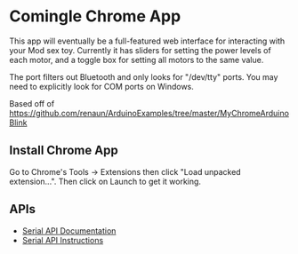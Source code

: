 # Comingle Chrome App

This app will eventually be a full-featured web interface for interacting with your Mod sex toy. Currently it has sliders for setting the power levels of each motor, and a toggle box for setting all motors to the same value.

The port filters out Bluetooth and only looks for "/dev/tty" ports. You may need to explicitly look for COM ports on Windows.

Based off of https://github.com/renaun/ArduinoExamples/tree/master/MyChromeArduinoBlink

## Install Chrome App

Go to Chrome's Tools -> Extensions then click "Load unpacked extension...". Then click on Launch to get it working.

## APIs

* [Serial API Documentation](https://developer.chrome.com/apps/serial)
* [Serial API Instructions](https://developer.chrome.com/apps/app_serial)
